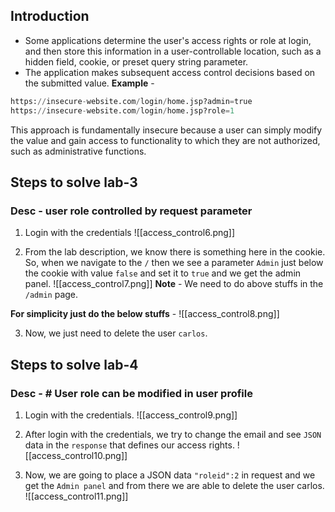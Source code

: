 ## Introduction
- Some applications determine the user's access rights or role at login, and then store this information in a user-controllable location, such as a hidden field, cookie, or preset query string parameter.
- The application makes subsequent access control decisions based on the submitted value.
**Example** - 
```python
https://insecure-website.com/login/home.jsp?admin=true 
https://insecure-website.com/login/home.jsp?role=1
```

This approach is fundamentally insecure because a user can simply modify the value and gain access to functionality to which they are not authorized, such as administrative functions.

## Steps to solve lab-3
### Desc - user role controlled by request parameter

1. Login with the credentials
![[access_control6.png]]

2. From the lab description, we know there is something here in the cookie. So, when we navigate to the `/` then we see a parameter `Admin` just below the cookie with value `false` and set it to `true`  and we get the admin panel.
![[access_control7.png]]
**Note** - We need to do above stuffs in the `/admin` page.

**For simplicity just do the below stuffs** - 
![[access_control8.png]]

3. Now, we just need to delete the user `carlos`.

## Steps to solve lab-4
### Desc - # User role can be modified in user profile

1. Login with the credentials.
![[access_control9.png]]

2. After login with the credentials, we try to change the email and see `JSON` data in the `response` that defines our access rights.
![[access_control10.png]]

3. Now, we are going to place a JSON data `"roleid":2` in request and we get the `Admin panel` and from there we are able to delete the user carlos.
![[access_control11.png]]

